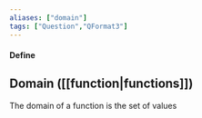 ```yaml
---
aliases: ["domain"]
tags: ["Question","QFormat3"]
---
```


#### Define
## Domain ([[function|functions]])
The domain of a function is the set of values 
